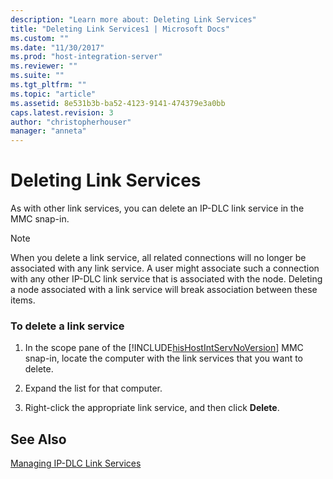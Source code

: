 ```yaml
---
description: "Learn more about: Deleting Link Services"
title: "Deleting Link Services1 | Microsoft Docs"
ms.custom: ""
ms.date: "11/30/2017"
ms.prod: "host-integration-server"
ms.reviewer: ""
ms.suite: ""
ms.tgt_pltfrm: ""
ms.topic: "article"
ms.assetid: 8e531b3b-ba52-4123-9141-474379e3a0bb
caps.latest.revision: 3
author: "christopherhouser"
manager: "anneta"
---
```

# Deleting Link Services
As with other link services, you can delete an IP-DLC link service in the MMC snap-in.  
  
> [!NOTE]
>  When you delete a link service, all related connections will no longer be associated with any link service. A user might associate such a connection with any other IP-DLC link service that is associated with the node. Deleting a node associated with a link service will break association between these items.  
  
### To delete a link service  
  
1. In the scope pane of the [!INCLUDE[hisHostIntServNoVersion](../includes/hishostintservnoversion-md.md)] MMC snap-in, locate the computer with the link services that you want to delete.  
  
2. Expand the list for that computer.  
  
3. Right-click the appropriate link service, and then click **Delete**.  
  
## See Also  
 [Managing IP-DLC Link Services](../core/managing-ip-dlc-link-services2.md)

